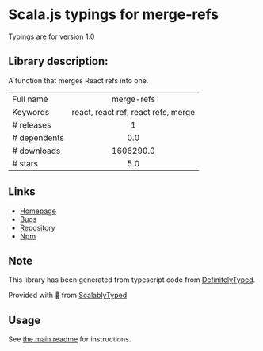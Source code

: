 
# Scala.js typings for merge-refs

Typings are for version 1.0

## Library description:
A function that merges React refs into one.

|                    |                 |
| ------------------ | :-------------: |
| Full name          | merge-refs |
| Keywords           | react, react ref, react refs, merge |
| # releases         | 1 |
| # dependents       | 0.0 |
| # downloads        | 1606290.0 |
| # stars            | 5.0 |

## Links
- [Homepage](https://github.com/wojtekmaj/merge-refs#readme)
- [Bugs](https://github.com/wojtekmaj/merge-refs/issues)
- [Repository](https://github.com/wojtekmaj/merge-refs)
- [Npm](https://www.npmjs.com/package/merge-refs)
    


## Note
This library has been generated from typescript code from [DefinitelyTyped](https://definitelytyped.org).

Provided with :purple_heart: from [ScalablyTyped](https://github.com/oyvindberg/ScalablyTyped)

## Usage
See [the main readme](../../readme.md) for instructions.


